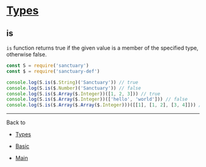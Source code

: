 # [Types](../README.md)

## is

`is` function returns true if the given value is a member of the specified type, otherwise false.

```js
const S = require('sanctuary')
const $ = require('sanctuary-def')

console.log(S.is($.String)('Sanctuary')) // true
console.log(S.is($.Number)('Sanctuary')) // false
console.log(S.is($.Array($.Integer))([1, 2, 3])) // true
console.log(S.is($.Array($.Integer))(['hello', 'world'])) // false
console.log(S.is($.Array($.Array($.Integer)))([[1], [1, 2], [3, 4]])) // true
```

----------

Back to

- [Types](README.md)

- [Basic](../README.md)

- [Main](../../README.md)
